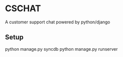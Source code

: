 CSCHAT
======

A customer support chat powered by python/django

Setup
------

python manage.py syncdb
python manage.py runserver 
